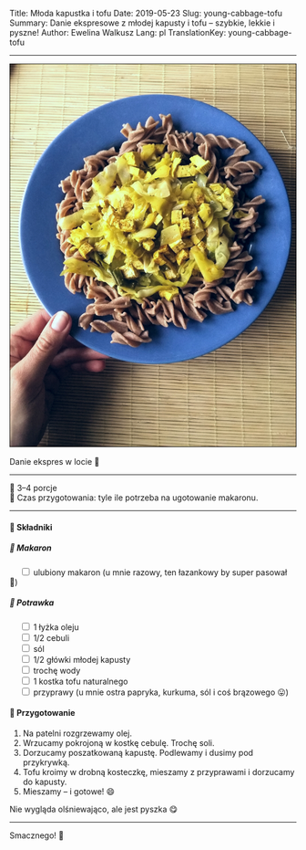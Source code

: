 Title: Młoda kapustka i tofu
Date: 2019-05-23
Slug: young-cabbage-tofu
Summary: Danie ekspresowe z młodej kapusty i tofu – szybkie, lekkie i pyszne!
Author: Ewelina Walkusz
Lang: pl
TranslationKey: young-cabbage-tofu

---

![def]

Danie ekspres w locie 🚀

---

🔹 3–4 porcje </br>
🔹 Czas przygotowania: tyle ile potrzeba na ugotowanie makaronu.

---

#### 🌿 Składniki

##### 🍜 Makaron

&emsp; <input type="checkbox"> ulubiony makaron (u mnie razowy, ten łazankowy by super pasował 🙂) </br>

##### 🥬 Potrawka

&emsp; <input type="checkbox"> 1 łyżka oleju </br>
&emsp; <input type="checkbox"> 1/2 cebuli </br>
&emsp; <input type="checkbox"> sól </br>
&emsp; <input type="checkbox"> 1/2 główki młodej kapusty </br>
&emsp; <input type="checkbox"> trochę wody </br>
&emsp; <input type="checkbox"> 1 kostka tofu naturalnego </br>
&emsp; <input type="checkbox"> przyprawy (u mnie ostra papryka, kurkuma, sól i coś brązowego 😛) </br>

#### 📝 Przygotowanie

1. Na patelni rozgrzewamy olej.  
2. Wrzucamy pokrojoną w kostkę cebulę. Trochę soli.  
3. Dorzucamy poszatkowaną kapustę. Podlewamy i dusimy pod przykrywką.  
4. Tofu kroimy w drobną kosteczkę, mieszamy z przyprawami i dorzucamy do kapusty.  
5. Mieszamy – i gotowe! 😄  

Nie wygląda olśniewająco, ale jest pyszka 😋

---

Smacznego! 💚

[def]: static/images/young_cabbage_tofu.jpg
